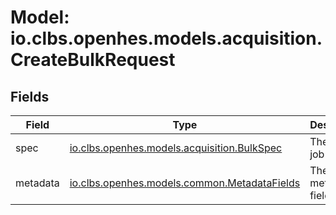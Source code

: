 # Model: io.clbs.openhes.models.acquisition.CreateBulkRequest

## Fields

| Field | Type | Description |
| --- | --- | --- |
| spec | [io.clbs.openhes.models.acquisition.BulkSpec](model-io-clbs-openhes-models-acquisition-bulkspec.md) | The bulk-job spec. |
| metadata | [io.clbs.openhes.models.common.MetadataFields](model-io-clbs-openhes-models-common-metadatafields.md) | The metadata fields. |

